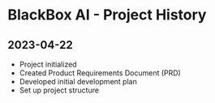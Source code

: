 # BlackBox AI - Project History

## 2023-04-22
- Project initialized
- Created Product Requirements Document (PRD)
- Developed initial development plan
- Set up project structure
